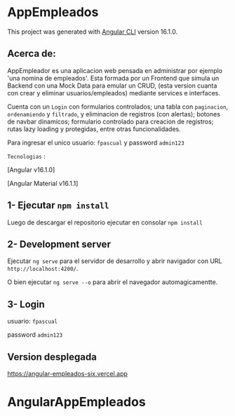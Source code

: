 # AppEmpleados

This project was generated with [Angular CLI](https://github.com/angular/angular-cli) version 16.1.0.

## Acerca de:
AppEmpleador es una aplicacion web pensada en administrar por ejemplo 'una nomina de empleados'. Esta formada por un Frontend que simula un Backend con una Mock Data para emular un CRUD, (esta version cuanta con crear y eliminar usuarios/empleados) mediante services e interfaces.

Cuenta con un `Login` con formularios controlados; una tabla con `paginacion`, `ordenamiendo` y `filtrado`, y eliminacion de registros (con alertas); botones de navbar dinamicos; formulario controlado para creacion de registros; rutas lazy loading y protegidas, entre otras funcionalidades.

Para ingresar el unico usuario: `fpascual` y password `admin123`

`Tecnologias` : 

 [Angular v16.1.0]

 [Angular Material v16.1.1]


## 1- Ejecutar `npm install`

Luego de descargar el repositorio ejecutar en consolar `npm install`

## 2- Development server

Ejecutar `ng serve` para el servidor de desarrollo y abrir navigador con URL `http://localhost:4200/`. 

O bien ejecutar `ng serve --o` para abrir el navegador automagicamentte.

## 3- Login

usuario: `fpascual`

password `admin123`

## Version desplegada

https://angular-empleados-six.vercel.app


# AngularAppEmpleados
